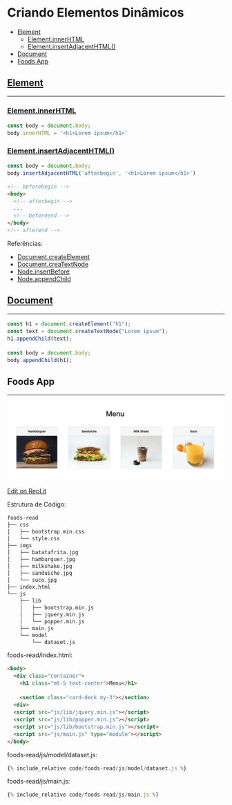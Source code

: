 # Criando Elementos Dinâmicos

  - [Element](#element)
    - [Element.innerHTML](#elementinnerhtml)
    - [Element.insertAdjacentHTML()](#elementinsertadjacenthtml)
  - [Document](#document)
  - [Foods App](#foods-app)

## [Element](https://developer.mozilla.org/en-US/docs/Web/API/Element)

---

### [Element.innerHTML](https://developer.mozilla.org/en-US/docs/Web/API/Element/innerHTML)

```js
const body = document.body;
body.innerHTML = '<h1>Lorem ipsum</h1>'
```

### [Element.insertAdjacentHTML()](https://developer.mozilla.org/en-US/docs/Web/API/Element/insertAdjacentHTML)

```js
const body = document.body;
body.insertAdjacentHTML('afterbegin', '<h1>Lorem ipsum</h1>')
```

```html
<!-- beforebegin -->
<body>
  <!-- afterbegin -->
  ...
  <!-- beforeend -->
</body>
<!-- afterend -->
```

Referências:
  - [Document.createElement](https://developer.mozilla.org/en-US/docs/Web/API/Document/createElement)
  - [Document.creaTextNode](https://developer.mozilla.org/en-US/docs/Web/API/Document/creaTextNode)
  - [Node.insertBefore](https://developer.mozilla.org/en-US/docs/Web/API/Node/insertBefore)
  - [Node.appendChild](https://developer.mozilla.org/en-US/docs/Web/API/Node/appendChild)

## [Document](https://developer.mozilla.org/en-US/docs/Web/API/Document)

---

```js
const h1 = document.createElement("h1");
const text = document.createTextNode("Lorem ipsum");
h1.appendChild(text);

const body = document.body;
body.appendChild(h1);
```

## Foods App

---

[![](assets/foods-read.png)](https://foods-read.lucachaves.repl.co/)

[Edit on Repl.it](https://replit.com/@lucachaves/foods-read?v=1)

Estrutura de Código:

```
foods-read
├── css
│   ├── bootstrap.min.css
│   └── style.css
├── imgs
│   ├── batatafrita.jpg
│   ├── hamburguer.jpg
│   ├── milkshake.jpg
│   ├── sanduiche.jpg
│   └── suco.jpg
├── index.html
└── js
    ├── lib
    │   ├── bootstrap.min.js
    │   ├── jquery.min.js
    │   └── popper.min.js
    ├── main.js
    └── model
        └── dataset.js
```

foods-read/index.html:
```html
<body>
  <div class="container">
    <h1 class="mt-5 text-center">Menu</h1>

    <section class="card-deck my-3"></section>
  <div>
  <script src="js/lib/jquery.min.js"></script>
  <script src="js/lib/popper.min.js"></script>
  <script src="js/lib/bootstrap.min.js"></script>
  <script src="js/main.js" type="module"></script>
</body>
```

foods-read/js/model/dataset.js:
```js
{% include_relative code/foods-read/js/model/dataset.js %}
```

foods-read/js/main.js:
```js
{% include_relative code/foods-read/js/main.js %}
```

